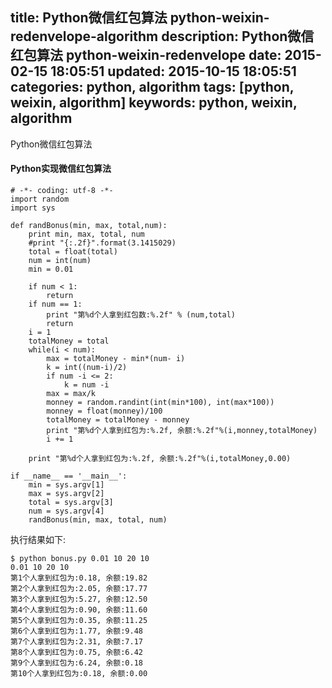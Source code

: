 title: Python微信红包算法 python-weixin-redenvelope-algorithm
description: Python微信红包算法 python-weixin-redenvelope
date: 2015-02-15 18:05:51
updated: 2015-10-15 18:05:51
categories: python, algorithm
tags: [python, weixin, algorithm]
keywords: python, weixin, algorithm
---

Python微信红包算法

<!-- more -->


#### Python实现微信红包算法

```
# -*- coding: utf-8 -*-
import random
import sys

def randBonus(min, max, total,num):
    print min, max, total, num
    #print "{:.2f}".format(3.1415029)
    total = float(total)
    num = int(num)
    min = 0.01

    if num < 1:
        return
    if num == 1:
        print "第%d个人拿到红包数:%.2f" % (num,total)
        return
    i = 1
    totalMoney = total
    while(i < num):
        max = totalMoney - min*(num- i)
        k = int((num-i)/2)
        if num -i <= 2:
            k = num -i
        max = max/k
        monney = random.randint(int(min*100), int(max*100))
        monney = float(monney)/100
        totalMoney = totalMoney - monney
        print "第%d个人拿到红包为:%.2f, 余额:%.2f"%(i,monney,totalMoney)
        i += 1

    print "第%d个人拿到红包为:%.2f, 余额:%.2f"%(i,totalMoney,0.00)

if __name__ == '__main__':
    min = sys.argv[1]
    max = sys.argv[2]
    total = sys.argv[3]
    num = sys.argv[4]
    randBonus(min, max, total, num)
```



执行结果如下:

```
$ python bonus.py 0.01 10 20 10
0.01 10 20 10
第1个人拿到红包为:0.18, 余额:19.82
第2个人拿到红包为:2.05, 余额:17.77
第3个人拿到红包为:5.27, 余额:12.50
第4个人拿到红包为:0.90, 余额:11.60
第5个人拿到红包为:0.35, 余额:11.25
第6个人拿到红包为:1.77, 余额:9.48
第7个人拿到红包为:2.31, 余额:7.17
第8个人拿到红包为:0.75, 余额:6.42
第9个人拿到红包为:6.24, 余额:0.18
第10个人拿到红包为:0.18, 余额:0.00
```



